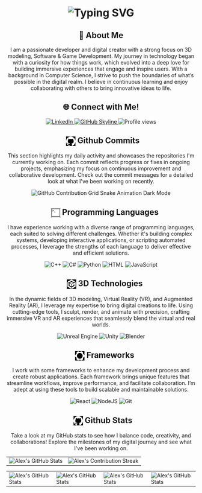 <!--Presentation Gif  -->
<div align="center">
    <h1> <img src="https://readme-typing-svg.herokuapp.com?font=Jetbrains+mono&size=40&duration=3000&color=33FF33&center=true&vCenter=true&width=435&lines=Hey...+I'm;Alex+ Suárez;This+is..;..my+Github..;" alt="Typing SVG"/></h1>
</div>

<div align="center">
  <h2>🚀 About Me</h2>
  <p>I am a passionate developer and digital creator with a strong focus on 3D modeling, Software & Game Development. My journey in technology began with a curiosity for how things work, which evolved into a deep love for building immersive experiences that engage and inspire users. With a background in Computer Science, I strive to push the boundaries of what’s possible in the digital realm. I believe in continuous learning and enjoy collaborating with others to bring innovative ideas to life.</p>
</div>

<!-- Connect with me  -->
<div align="center">
  <h2>🌐 Connect with Me!</h2>
  <!-- Replace href with your links -->
  <a href="https://www.linkedin.com/in/alejandrosuarezgonzalez//">
      <img src="https://img.shields.io/badge/LinkedIn-0077B5?style=for-the-badge&logo=linkedin&logoColor=white" alt="LinkedIn"/>
  </a>
  <a href="https://github.com/ASuarez18/ASuarez18" target="_blank">
  <img src="https://img.shields.io/badge/View%20on%20GitHub-%230077B5.svg?&style=for-the-badge&logo=github&logoColor=white" alt="GitHub Skyline"/>
  </a>
  <img src="https://komarev.com/ghpvc/?username=ASuarez&style=for-the-badge" alt="Profile views" />
</div>

<!-- My Commits -->
<div align="center">
  <h2>
    <img src="icons/github-icon.svg" alt="Icono SVG" style="width: 25px; height: 25px; margin-left: 10px; vertical-align: middle; filter: invert(100%) sepia(0%) saturate(0%) hue-rotate(0deg) brightness(100%) contrast(100%);"/>
    <span>Github Commits</span>
  </h2>
    <p>This section highlights my daily activity and showcases the repositories I'm currently working on. Each commit reflects progress or fixes in ongoing projects, emphasizing my focus on continuous improvement and collaborative development. Check out the commit messages for a detailed look at what I've been working on recently.</p>
  <img src="" alt="GitHub Contribution Grid Snake Animation Dark Mode"/>
</div>

<!-- Programming Languages -->
<div align="center">
  <h2>
    <img src="icons/programming-icon.svg" alt="Programming Language Icon" style="width: 25px; height: 25px; margin-left: 20px; vertical-align: middle; filter: invert(100%) sepia(0%) saturate(0%) hue-rotate(0deg) brightness(100%) contrast(100%);"/>
    <span>Programming Languages</span>
  </h2>
  <p>I have experience working with a diverse range of programming languages, each suited to solving different challenges. Whether it's building complex systems, developing interactive applications, or scripting automated processes, I leverage the strengths of each language to deliver effective and efficient solutions.</p>
  <img src="https://img.shields.io/badge/C%2B%2B-00599C?style=for-the-badge&logo=C%2B%2B" alt="C++"/>
  <img src="https://img.shields.io/badge/C%23-6A0083?style=for-the-badge" alt="C#" />
  <img src="https://img.shields.io/badge/Python-3776AB?style=for-the-badge&logo=python&logoColor=white" alt="Python"/>
  <img src="https://img.shields.io/badge/HTML-E34F26?style=for-the-badge&logo=html5&logoColor=white" alt="HTML"/>
  <img src="https://img.shields.io/badge/JavaScript-F7DF1E?style=for-the-badge&logo=javascript&logoColor=black" alt="JavaScript"/>
</div>

<!-- 3D Technologies -->
<div align="center">
  <h2>
    <img src="icons/3d-icon.svg" alt="3D Icon" style="width: 25px; height: 25px; margin-left: 20px; vertical-align: middle; filter: invert(100%) sepia(0%) saturate(0%) hue-rotate(0deg) brightness(100%) contrast(100%);"/>
    <span>3D Technologies</span>
  </h2>
  <p>In the dynamic fields of 3D modeling, Virtual Reality (VR), and Augmented Reality (AR), I leverage my expertise to bring digital creations to life. Using cutting-edge tools, I sculpt, render, and animate with precision, crafting immersive VR and AR experiences that seamlessly blend the virtual and real worlds.</p>
  <!-- Replace with your 3D/VR/AR skills -->
  <img src="https://img.shields.io/badge/Unreal_Engine-313131?style=for-the-badge&logo=unreal-engine&logoColor=white" alt="Unreal Engine"/>
  <img src="https://img.shields.io/badge/Unity-000000?style=for-the-badge&logo=unity&logoColor=white" alt="Unity"/>
  <img src="https://img.shields.io/badge/Blender-E87D0D?style=for-the-badge&logo=blender&logoColor=white" alt="Blender"/>
</div>

<!-- Frameworks -->
<div align="center">
  <h2>
    <img src="icons/framework-icon.svg" alt="Framework Icon" style="width: 25px; height: 25px; margin-left: 20px; vertical-align: middle; filter: invert(100%) sepia(0%) saturate(0%) hue-rotate(0deg) brightness(100%) contrast(100%);"/>
    <span>Frameworks</span>
  </h2>
  <p>I work with some frameworks to enhance my development process and create robust applications. Each framework brings unique features that streamline workflows, improve performance, and facilitate collaboration. I’m adept at using these tools to build scalable and maintainable solutions.</p>
  <img src="https://img.shields.io/badge/React-20232A?style=for-the-badge&logo=react&logoColor=61DAFB" alt="React"/>
<img src="https://img.shields.io/badge/NODE.JS-5FA04E?style=for-the-badge&logo=node.js&logoColor=white" alt="NodeJS"/>
<img src="https://img.shields.io/badge/Git-F05032?style=for-the-badge&logo=git&logoColor=white" alt="Git"/>
</div>

<!-- Github Stats -->
<div align="center">
<h2>
  <img src="icons/github-icon.svg" alt="GitHub Icon" style="width: 25px; height: 25px; margin-left: 10px; vertical-align: middle; filter: invert(100%) sepia(0%) saturate(0%) hue-rotate(0deg) brightness(100%) contrast(100%);"/>
  <span>Github Stats</span>
</h2>
<p>Take a look at my GitHub stats to see how I balance code, creativity, and collaborations! Explore the milestones of my digital journey and see what I've been working on.</p>
 <table align="center" width="100%" height="100%" >
    <tr>
       <td><img style="border: none;" src="https://github-profile-summary-cards.vercel.app/api/cards/profile-details?username=asuarez18&theme=github_dark" alt="Alex's GitHub Stats"/></td>   
       <td><img style="border: none;" src="https://github-readme-streak-stats.herokuapp.com/?user=asuarez18&theme=merko" alt="Alex's Contribution Streak"/></td>
    </tr>
 </table>

 <table align="center" width="100%" height="100%" >
    <tr>
        <td><img style="border: none;" src="https://github-profile-summary-cards.vercel.app/api/cards/stats?username=asuarez18&theme=github_dark" alt="Alex's GitHub Stats"/></td>
        <td><img style="border: none;" src="https://github-profile-summary-cards.vercel.app/api/cards/productive-time?username=asuarez18&theme=github_dark&utcOffset=10" alt="Alex's GitHub Stats"/>
        <td><img style="border: none;" src="https://github-profile-summary-cards.vercel.app/api/cards/repos-per-language?username=asuarez18&theme=github_dark" alt="Alex's GitHub Stats"/></td>
        <td><img style="border: none;" src="https://github-profile-summary-cards.vercel.app/api/cards/most-commit-language?username=asuarez18&theme=github_dark" alt="Alex's GitHub Stats"/></td>
    </tr>
 </table>